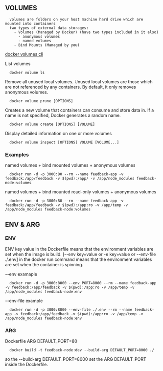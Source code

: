 
## VOLUMES

```
  volumes are folders on your host machine hard drive which are mounted into containers
  two types of external data storages:
    - Volumes (Managed by Docker) (have two types included in it also)
      - anonymous volumes
      - named volumes
    - Bind Mounts (Managed by you)
```

[docker volumes cli](https://docs.docker.com/reference/cli/docker/volume/)

List volumes
```shell
  docker volume ls
```


Remove all unused local volumes. Unused local volumes are those which are not referenced by any containers. By default, it only removes anonymous volumes.
```shell
  docker volume prune [OPTIONS]
```


Creates a new volume that containers can consume and store data in. If a name is not specified, Docker generates a random name.
```shell
  docker volume create [OPTIONS] [VOLUME]
```


Display detailed information on one or more volumes
```shell
  docker volume inspect [OPTIONS] VOLUME [VOLUME...]
```


### Examples 

named volumes + bind mounted volumes + anonymous volumes
```shell
  docker run -d -p 3000:80 --rm --name feedback-app -v feedback:/app/feedback -v $(pwd):/app/ -v /app/node_modules feedback-node:volumes
```

named volumes + bind mounted read-only volumes + anonymous volumes
```shell
  docker run -d -p 3000:80 --rm --name feedback-app -v feedback:/app/feedback -v $(pwd):/app:ro -v /app/temp -v /app/node_modules feedback-node:volumes
```

## ENV & ARG

### ENV

ENV key value in the Dockerfile means that the environment variables are set when the image is build.
[--env key=value or -e key=value or --env-file ./.env] in the docker run command means that the environment variables are set when the container is spinning.

--env examaple
```shell
  docker run -d -p 3000:8000 --env PORT=8000 --rm --name feedback-app -v feedback:/app/feedback -v $(pwd):/app:ro -v /app/temp -v /app/node_modules feedback-node:env
```
--env-file example
```shell
  docker run -d -p 3000:8000 --env-file ./.env --rm --name feedback-app -v feedback:/app/feedback -v $(pwd):/app:ro -v /app/temp -v /app/node_modules feedback-node:env
```

### ARG

Dockerfile
  ARG DEFAULT_PORT=80

```shell
  docker build -t feedback-node:dev --build-arg DEFAULT_PORT=8000 ./
```

so the --build-arg DEFAULT_PORT=8000 set the ARG DEFAULT_PORT inside the Dockerfile.

